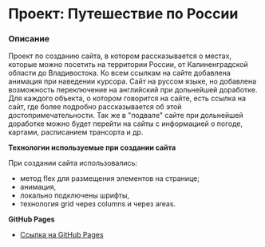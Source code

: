 # Проект: Путешествие по России

### Описание
Проект по созданию сайта, в котором рассказывается о местах, которые можно посетить на территории России, от Калиненградской области до Владивостока.
Ко всем ссылкам на сайте добавлена анимация при наведении курсора. Сайт на руссом языке, но добавлена возможность переключение на английский при дольнейшей доработке.
Для каждого объекта, о котором говорится на сайте, есть ссылка на сайт, где более подробно рассказывается об этой достопримечательности. 
Так же в "подвале" сайте при дольнейшей доработке можно будет перейти на сайты с информацией о погоде, картами, расписанием трансорта и др. 

**Технологии используемые при создании сайта**

При создании сайта использовались:
*  метод flex для размещения элементов на странице;
*  анимация, 
*  локально подключены шрифты, 
*  технология grid через columns и через areas.

**GitHub Pages**

* [Ссылка на GitHub Pages](https://tatia2204.github.io/russian-travel/)

